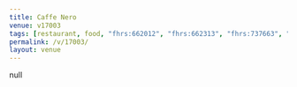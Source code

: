 ```yaml
---
title: Caffe Nero
venue: v17003
tags: [restaurant, food, "fhrs:662012", "fhrs:662313", "fhrs:737663", "fhrs:662666"]
permalink: /v/17003/
layout: venue
---
```

null